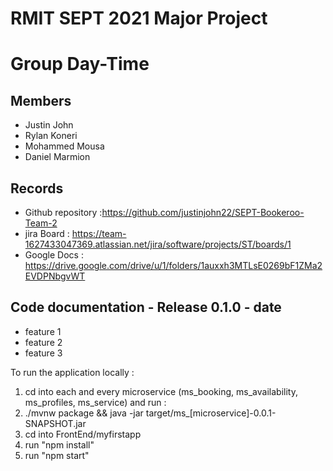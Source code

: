 # RMIT SEPT 2021 Major Project

# Group Day-Time

## Members

- Justin John
- Rylan Koneri
- Mohammed Mousa
- Daniel Marmion

## Records

- Github repository :https://github.com/justinjohn22/SEPT-Bookeroo-Team-2
- jira Board : https://team-1627433047369.atlassian.net/jira/software/projects/ST/boards/1
- Google Docs : https://drive.google.com/drive/u/1/folders/1auxxh3MTLsE0269bF1ZMa2EVDPNbgvWT

## Code documentation - Release 0.1.0 - date

- feature 1
- feature 2
- feature 3

To run the application locally :

1. cd into each and every microservice (ms_booking, ms_availability, ms_profiles, ms_service) and run :
2. ./mvnw package && java -jar target/ms\_[microservice]-0.0.1-SNAPSHOT.jar
3. cd into FrontEnd/myfirstapp
4. run "npm install"
5. run "npm start"
